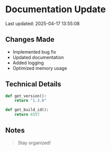 # Documentation Update

Last updated: 2025-04-17 13:55:08

## Changes Made
- Implemented bug fix
- Updated documentation
- Added logging
- Optimized memory usage

## Technical Details
```python
def get_version():
    return "1.3.0"

def get_build_id():
    return 6557
```

## Notes
> Stay organized!
